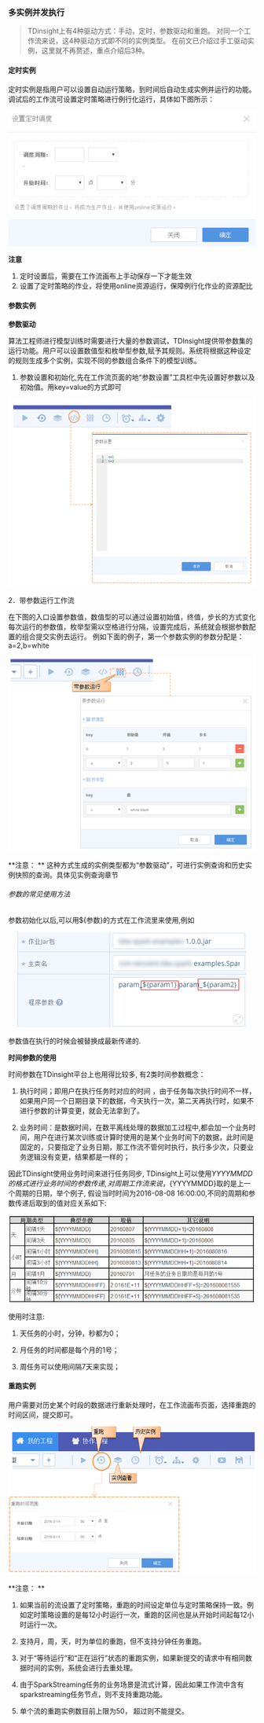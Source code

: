 ### 多实例并发执行
>TDinsight上有4种驱动方式：手动，定时，参数驱动和重跑。 对同一个工作流来说，这4种驱动方式即不同的实例类型。 在前文已介绍过手工驱动实例，这里就不再赘述，重点介绍后3种。

#### 定时实例

定时实例是指用户可以设置自动运行策略，到时间后自动生成实例并运行的功能。
调试后的工作流可设置定时策略进行例行化运行，具体如下图所示：
<div  align="center">
 <img src="./manual/pic12.png"/>   
 </div>

**注意**

1. 定时设置后，需要在工作流画布上手动保存一下才能生效
2. 设置了定时策略的作业，将使用online资源运行，保障例行化作业的资源配比

#### 参数实例

**参数驱动**

算法工程师进行模型训练时需要进行大量的参数调试，TDInsight提供带参数集的运行功能。用户可以设置数值型和枚举型参数,赋予其规则。系统将根据这种设定的规则生成多个实例，实现不同的参数组合条件下的模型训练。
1. 参数设置和初始化,先在工作流页面的地“参数设置”工具栏中先设置好参数以及初始值。用key=value的方式即可

<div  align="center">
 <img src="./manual/multiple1.png"/>   
 </div>


2．带参数运行工作流

在下图的入口设置参数值，数值型的可以通过设置初始值，终值，步长的方式变化每次运行的参数值，枚举型需以空格进行分隔，设置完成后，系统就会根据参数配置的组合提交实例去运行。 例如下面的例子，第一个参数实例的参数分配是：a=2,b=white
 <div  align="center">
 <img src="./manual/multiple2.png"/>   
 </div>

**注意： **
这种方式生成的实例类型都为“参数驱动”，可进行实例查询和历史实例快照的查询。具体见实例查询章节

###### 参数的常见使用方法

参数初始化以后,可以用${参数}的方式在工作流里来使用,例如
 <div  align="center">
 <img src="./manual/para2.png"/>   
 </div>

参数值在执行的时候会被替换成最新传递的.


**时间参数的使用**

时间参数在TDinsight平台上也用得比较多, 有2类时间参数概念：

1. 执行时间；即用户在执行任务时对应的时间 ，由于任务每次执行时间不一样，如果用户同一个日期目录下的数据，今天执行一次，第二天再执行时，如果不进行参数的计算变更，就会无法拿到了。

2. 业务时间：是数据时间，在数平离线处理的数据加工过程中,都会加一个业务时间，用户在进行某次训练或计算时使用的是某个业务时间下的数据，此时间是固定的，只要指定了业务日期，那工作流不管何时执行，执行多少次，只要业务逻辑没有变更，结果都是一样的；

因此TDinsight使用业务时间来进行任务同步, TDinsight上可以使用${YYYYMMDD}的格式进行业务时间的参数传递,对周期工作流来说，${YYYYMMDD}取的是上一个周期的日期，举个例子, 假设当时时间为2016-08-08 16:00:00,不同的周期和参数传递后取到的值对应关系如下: 

 <div  align="center">
 <img src="./manual/para1.png"/>   
 </div>

使用时注意: 

1. 天任务的小时，分钟，秒都为0；

2. 月任务的时间都是每个月的1号；

3. 周任务可以使用间隔7天来实现；


#### 重跑实例


用户需要对历史某个时段的数据进行重新处理时，在工作流画布页面，选择重跑的时间区间，提交即可。

 <div  align="center">
 <img src="./manual/multiple3.png"/>   
 </div>

**注意： **

1. 如果当前的流设置了定时策略，重跑的时间设定单位与定时策略保持一致。例如定时策略设置的是每12小时运行一次，重跑的区间也是从开始时间起每12小时运行一次。

2. 支持月，周，天，时为单位的重跑，但不支持分钟任务重跑。
3. 对于“等待运行”和“正在运行”状态的重跑实例，如果新提交的请求中有相同数据时间的实例，系统会进行去重处理。 
4. 由于SparkStreaming任务的业务场景是流式计算，因此如果工作流中含有sparkstreaming任务节点，则不支持重跑功能。 
5. 单个流的重跑实例数目前上限为50， 超过则不能提交。


